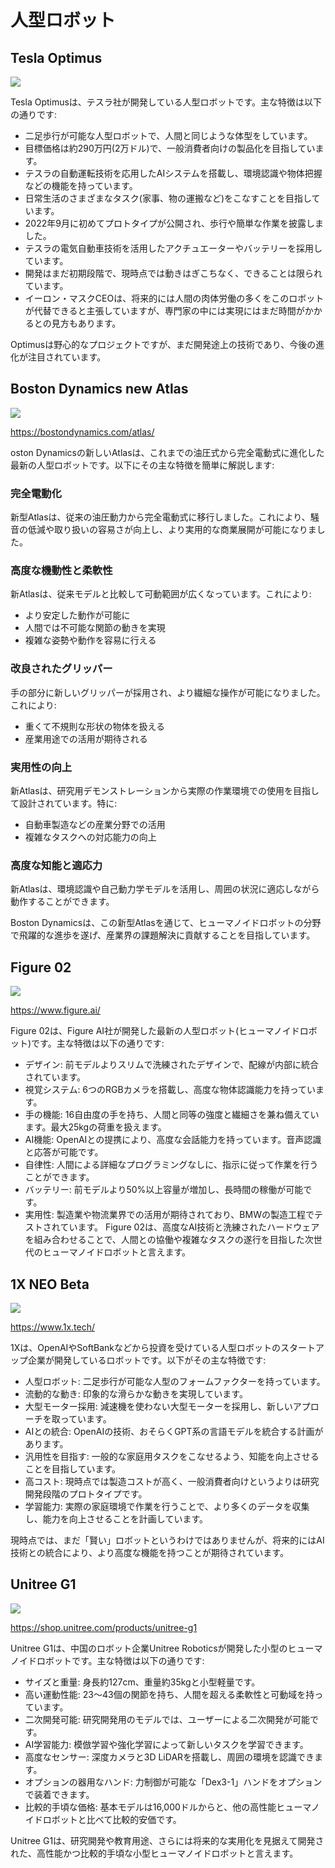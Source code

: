 # 人型ロボット

## Tesla Optimus

[![](http://img.youtube.com/vi/cpraXaw7dyc/0.jpg)](http://www.youtube.com/watch?v=cpraXaw7dyc "Optimus - Gen 2 | Tesla")

Tesla Optimusは、テスラ社が開発している人型ロボットです。主な特徴は以下の通りです:
- 二足歩行が可能な人型ロボットで、人間と同じような体型をしています。
- 目標価格は約290万円(2万ドル)で、一般消費者向けの製品化を目指しています。
- テスラの自動運転技術を応用したAIシステムを搭載し、環境認識や物体把握などの機能を持っています。
- 日常生活のさまざまなタスク(家事、物の運搬など)をこなすことを目指しています。
- 2022年9月に初めてプロトタイプが公開され、歩行や簡単な作業を披露しました。
- テスラの電気自動車技術を活用したアクチュエーターやバッテリーを採用しています。
- 開発はまだ初期段階で、現時点では動きはぎこちなく、できることは限られています。
- イーロン・マスクCEOは、将来的には人間の肉体労働の多くをこのロボットが代替できると主張していますが、専門家の中には実現にはまだ時間がかかるとの見方もあります。

Optimusは野心的なプロジェクトですが、まだ開発途上の技術であり、今後の進化が注目されています。


## Boston Dynamics new Atlas

[![](http://img.youtube.com/vi/29ECwExc-_M/0.jpg)](http://www.youtube.com/watch?v=29ECwExc-_M "All New Atlas | Boston Dynamics")

https://bostondynamics.com/atlas/

oston Dynamicsの新しいAtlasは、これまでの油圧式から完全電動式に進化した最新の人型ロボットです。以下にその主な特徴を簡単に解説します:
### 完全電動化
新型Atlasは、従来の油圧動力から完全電動式に移行しました。これにより、騒音の低減や取り扱いの容易さが向上し、より実用的な商業展開が可能になりました。
### 高度な機動性と柔軟性
新Atlasは、従来モデルと比較して可動範囲が広くなっています。これにより:
- より安定した動作が可能に
- 人間では不可能な関節の動きを実現
- 複雑な姿勢や動作を容易に行える
### 改良されたグリッパー
手の部分に新しいグリッパーが採用され、より繊細な操作が可能になりました。これにより:
- 重くて不規則な形状の物体を扱える
- 産業用途での活用が期待される
### 実用性の向上
新Atlasは、研究用デモンストレーションから実際の作業環境での使用を目指して設計されています。特に:
- 自動車製造などの産業分野での活用
- 複雑なタスクへの対応能力の向上
### 高度な知能と適応力
新Atlasは、環境認識や自己動力学モデルを活用し、周囲の状況に適応しながら動作することができます。

Boston Dynamicsは、この新型Atlasを通じて、ヒューマノイドロボットの分野で飛躍的な進歩を遂げ、産業界の課題解決に貢献することを目指しています。

## Figure 02
[![](http://img.youtube.com/vi/0SRVJaOg9Co/0.jpg)](http://www.youtube.com/watch?v=0SRVJaOg9Co "Introducing Figure 02")

https://www.figure.ai/

Figure 02は、Figure AI社が開発した最新の人型ロボット(ヒューマノイドロボット)です。主な特徴は以下の通りです:
- デザイン: 前モデルよりスリムで洗練されたデザインで、配線が内部に統合されています。
- 視覚システム: 6つのRGBカメラを搭載し、高度な物体認識能力を持っています。
- 手の機能: 16自由度の手を持ち、人間と同等の強度と繊細さを兼ね備えています。最大25kgの荷重を扱えます。
- AI機能: OpenAIとの提携により、高度な会話能力を持っています。音声認識と応答が可能です。
- 自律性: 人間による詳細なプログラミングなしに、指示に従って作業を行うことができます。
- バッテリー: 前モデルより50%以上容量が増加し、長時間の稼働が可能です。
- 実用性: 製造業や物流業界での活用が期待されており、BMWの製造工程でテストされています。
Figure 02は、高度なAI技術と洗練されたハードウェアを組み合わせることで、人間との協働や複雑なタスクの遂行を目指した次世代のヒューマノイドロボットと言えます。

## 1X NEO Beta

[![](http://img.youtube.com/vi/bUrLuUxv9gE/0.jpg)](http://www.youtube.com/watch?v=bUrLuUxv9gE "Introducing NEO Beta | A Humanoid Robot for the Home")

https://www.1x.tech/

1Xは、OpenAIやSoftBankなどから投資を受けている人型ロボットのスタートアップ企業が開発しているロボットです。以下がその主な特徴です:
- 人型ロボット: 二足歩行が可能な人型のフォームファクターを持っています。
- 流動的な動き: 印象的な滑らかな動きを実現しています。
- 大型モーター採用: 減速機を使わない大型モーターを採用し、新しいアプローチを取っています。
- AIとの統合: OpenAIの技術、おそらくGPT系の言語モデルを統合する計画があります。
- 汎用性を目指す: 一般的な家庭用タスクをこなせるよう、知能を向上させることを目指しています。
- 高コスト: 現時点では製造コストが高く、一般消費者向けというよりは研究開発段階のプロトタイプです。
- 学習能力: 実際の家庭環境で作業を行うことで、より多くのデータを収集し、能力を向上させることを計画しています。

現時点では、まだ「賢い」ロボットというわけではありませんが、将来的にはAI技術との統合により、より高度な機能を持つことが期待されています。

## Unitree G1

[![](http://img.youtube.com/vi/GzX1qOIO1bE/0.jpg)](http://www.youtube.com/watch?v=GzX1qOIO1bE "Unitree Introducing | Unitree G1 Humanoid Agent | AI Avatar | Price from $16K")

https://shop.unitree.com/products/unitree-g1

Unitree G1は、中国のロボット企業Unitree Roboticsが開発した小型のヒューマノイドロボットです。主な特徴は以下の通りです:
- サイズと重量: 身長約127cm、重量約35kgと小型軽量です。
- 高い運動性能: 23〜43個の関節を持ち、人間を超える柔軟性と可動域を持っています。
- 二次開発可能: 研究開発用のモデルでは、ユーザーによる二次開発が可能です。
- AI学習能力: 模倣学習や強化学習によって新しいタスクを学習できます。
- 高度なセンサー: 深度カメラと3D LiDARを搭載し、周囲の環境を認識できます。
- オプションの器用なハンド: 力制御が可能な「Dex3-1」ハンドをオプションで装着できます。
- 比較的手頃な価格: 基本モデルは16,000ドルからと、他の高性能ヒューマノイドロボットと比べて比較的安価です。

Unitree G1は、研究開発や教育用途、さらには将来的な実用化を見据えて開発された、高性能かつ比較的手頃な小型ヒューマノイドロボットと言えます。





